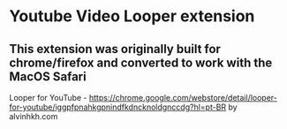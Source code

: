 # Youtube Video Looper extension
## This extension was originally built for chrome/firefox and converted to work with the MacOS Safari

Looper for YouTube - https://chrome.google.com/webstore/detail/looper-for-youtube/iggpfpnahkgpnindfkdncknoldgnccdg?hl=pt-BR by alvinhkh.com
